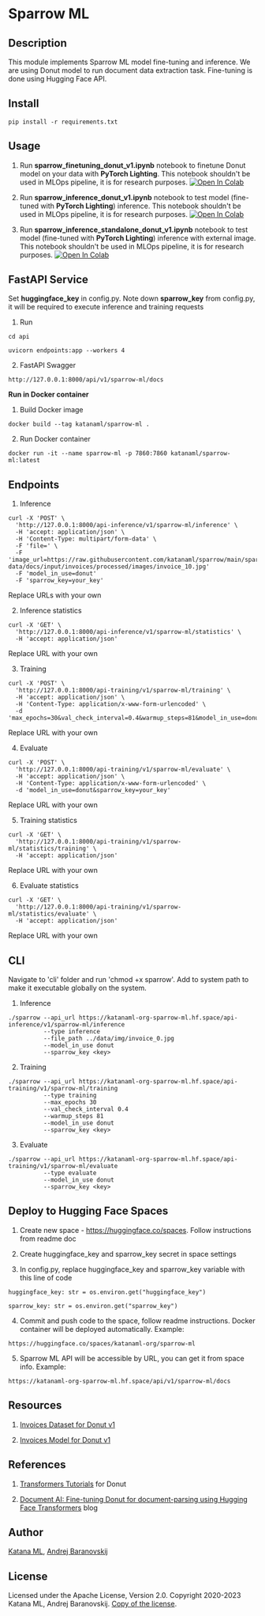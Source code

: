 # Sparrow ML

## Description

This module implements Sparrow ML model fine-tuning and inference. We are using Donut model to run document data extraction task. Fine-tuning is done using Hugging Face API.

## Install

```
pip install -r requirements.txt
```

## Usage

1. Run **sparrow_finetuning_donut_v1.ipynb** notebook to finetune Donut model on your data with **PyTorch Lighting**. This notebook shouldn't be used in MLOps pipeline, it is for research purposes. [![Open In Colab](https://colab.research.google.com/assets/colab-badge.svg)](https://colab.research.google.com/drive/1-v1VE2Oow_klQjO-ETGyxuIP4ebIjRGC?usp=sharing)

2. Run **sparrow_inference_donut_v1.ipynb** notebook to test model (fine-tuned with **PyTorch Lighting**) inference. This notebook shouldn't be used in MLOps pipeline, it is for research purposes. [![Open In Colab](https://colab.research.google.com/assets/colab-badge.svg)](https://colab.research.google.com/drive/1eCFAIst7mFOQcib3MzUdgHGpitS1sh8y?usp=sharing)

3. Run **sparrow_inference_standalone_donut_v1.ipynb** notebook to test model (fine-tuned with **PyTorch Lighting**) inference with external image. This notebook shouldn't be used in MLOps pipeline, it is for research purposes. [![Open In Colab](https://colab.research.google.com/assets/colab-badge.svg)](https://colab.research.google.com/drive/1OoX1llhhNWeI9j8ajJRm7dbPFA3ZlFg5?usp=sharing)

## FastAPI Service

Set **huggingface_key** in config.py. Note down **sparrow_key** from config.py, it will be required to execute inference and training requests

1. Run

```
cd api
```

```
uvicorn endpoints:app --workers 4
```

2. FastAPI Swagger

```
http://127.0.0.1:8000/api/v1/sparrow-ml/docs
```

**Run in Docker container**

1. Build Docker image

```
docker build --tag katanaml/sparrow-ml .
```

2. Run Docker container

```
docker run -it --name sparrow-ml -p 7860:7860 katanaml/sparrow-ml:latest
```

## Endpoints

1. Inference

```
curl -X 'POST' \
  'http://127.0.0.1:8000/api-inference/v1/sparrow-ml/inference' \
  -H 'accept: application/json' \
  -H 'Content-Type: multipart/form-data' \
  -F 'file=' \
  -F 'image_url=https://raw.githubusercontent.com/katanaml/sparrow/main/sparrow-data/docs/input/invoices/processed/images/invoice_10.jpg'
  -F 'model_in_use=donut'
  -F 'sparrow_key=your_key'
```

Replace URLs with your own

2. Inference statistics

```
curl -X 'GET' \
  'http://127.0.0.1:8000/api-inference/v1/sparrow-ml/statistics' \
  -H 'accept: application/json'
```

Replace URL with your own

3. Training

```
curl -X 'POST' \
  'http://127.0.0.1:8000/api-training/v1/sparrow-ml/training' \
  -H 'accept: application/json' \
  -H 'Content-Type: application/x-www-form-urlencoded' \
  -d 'max_epochs=30&val_check_interval=0.4&warmup_steps=81&model_in_use=donut&sparrow_key=your_key'
```

Replace URL with your own

4. Evaluate

```
curl -X 'POST' \
  'http://127.0.0.1:8000/api-training/v1/sparrow-ml/evaluate' \
  -H 'accept: application/json' \
  -H 'Content-Type: application/x-www-form-urlencoded' \
  -d 'model_in_use=donut&sparrow_key=your_key'
```

Replace URL with your own

5. Training statistics

```
curl -X 'GET' \
  'http://127.0.0.1:8000/api-training/v1/sparrow-ml/statistics/training' \
  -H 'accept: application/json'
```

Replace URL with your own

6. Evaluate statistics

```
curl -X 'GET' \
  'http://127.0.0.1:8000/api-training/v1/sparrow-ml/statistics/evaluate' \
  -H 'accept: application/json'
```

Replace URL with your own

## CLI

Navigate to 'cli' folder and run 'chmod +x sparrow'. Add to system path to make it executable globally on the system.

1. Inference

```
./sparrow --api_url https://katanaml-org-sparrow-ml.hf.space/api-inference/v1/sparrow-ml/inference 
          --type inference 
          --file_path ../data/img/invoice_0.jpg 
          --model_in_use donut 
          --sparrow_key <key>
```

2. Training

```
./sparrow --api_url https://katanaml-org-sparrow-ml.hf.space/api-training/v1/sparrow-ml/training 
          --type training 
          --max_epochs 30 
          --val_check_interval 0.4 
          --warmup_steps 81 
          --model_in_use donut 
          --sparrow_key <key>

```

3. Evaluate

```
./sparrow --api_url https://katanaml-org-sparrow-ml.hf.space/api-training/v1/sparrow-ml/evaluate 
          --type evaluate 
          --model_in_use donut 
          --sparrow_key <key>
```

## Deploy to Hugging Face Spaces

1. Create new space - https://huggingface.co/spaces. Follow instructions from readme doc

2. Create huggingface_key and sparrow_key secret in space settings

3. In config.py, replace huggingface_key and sparrow_key variable with this line of code

```
huggingface_key: str = os.environ.get("huggingface_key")
```

```
sparrow_key: str = os.environ.get("sparrow_key")
```

4. Commit and push code to the space, follow readme instructions. Docker container will be deployed automatically. Example:

```
https://huggingface.co/spaces/katanaml-org/sparrow-ml
```

5. Sparrow ML API will be accessible by URL, you can get it from space info. Example:

```
https://katanaml-org-sparrow-ml.hf.space/api/v1/sparrow-ml/docs
```

## Resources

1. [Invoices Dataset for Donut v1](https://huggingface.co/datasets/katanaml-org/invoices-donut-data-v1)

2. [Invoices Model for Donut v1](https://huggingface.co/katanaml-org/invoices-donut-model-v1)

## References

1. [Transformers Tutorials](https://github.com/NielsRogge/Transformers-Tutorials/tree/master/Donut) for Donut

2. [Document AI: Fine-tuning Donut for document-parsing using Hugging Face Transformers](https://www.philschmid.de/fine-tuning-donut) blog

## Author

[Katana ML](https://katanaml.io), [Andrej Baranovskij](https://github.com/abaranovskis-redsamurai)

## License

Licensed under the Apache License, Version 2.0. Copyright 2020-2023 Katana ML, Andrej Baranovskij. [Copy of the license](https://github.com/katanaml/sparrow/blob/main/LICENSE).
